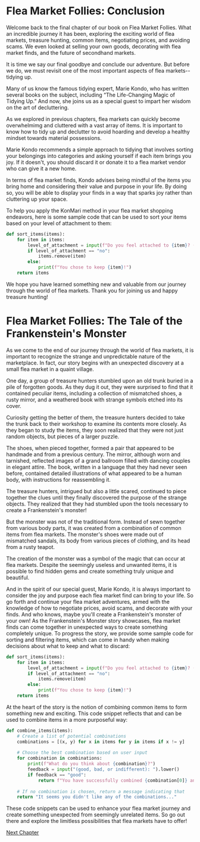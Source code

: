 # Flea Market Follies: Conclusion

Welcome back to the final chapter of our book on Flea Market Follies. What an incredible journey it has been, exploring the exciting world of flea markets, treasure hunting, common items, negotiating prices, and avoiding scams. We even looked at selling your own goods, decorating with flea market finds, and the future of secondhand markets.

It is time we say our final goodbye and conclude our adventure. But before we do, we must revisit one of the most important aspects of flea markets--tidying up.

Many of us know the famous tidying expert, Marie Kondo, who has written several books on the subject, including “The Life-Changing Magic of Tidying Up.” And now, she joins us as a special guest to impart her wisdom on the art of decluttering.

As we explored in previous chapters, flea markets can quickly become overwhelmimg and cluttered with a vast array of items. It is important to know how to tidy up and declutter to avoid hoarding and develop a healthy mindset towards material possessions.

Marie Kondo recommends a simple approach to tidying that involves sorting your belongings into categories and asking yourself if each item brings you joy. If it doesn't, you should discard it or donate it to a flea market vendor who can give it a new home.

In terms of flea market finds, Kondo advises being mindful of the items you bring home and considering their value and purpose in your life. By doing so, you will be able to display your finds in a way that sparks joy rather than cluttering up your space.

To help you apply the KonMari method in your flea market shopping endeavors, here is some sample code that can be used to sort your items based on your level of attachment to them:

```python
def sort_items(items):
    for item in items:
        level_of_attachment = input(f"Do you feel attached to {item}? (yes or no): ").lower()
        if level_of_attachment == "no":
            items.remove(item)
        else:
            print(f"You chose to keep {item}!")
    return items
```

We hope you have learned something new and valuable from our journey through the world of flea markets. Thank you for joining us and happy treasure hunting!
# Flea Market Follies: The Tale of the Frankenstein's Monster

As we come to the end of our journey through the world of flea markets, it is important to recognize the strange and unpredictable nature of the marketplace. In fact, our story begins with an unexpected discovery at a small flea market in a quaint village.

One day, a group of treasure hunters stumbled upon an old trunk buried in a pile of forgotten goods. As they dug it out, they were surprised to find that it contained peculiar items, including a collection of mismatched shoes, a rusty mirror, and a weathered book with strange symbols etched into its cover.

Curiosity getting the better of them, the treasure hunters decided to take the trunk back to their workshop to examine its contents more closely. As they began to study the items, they soon realized that they were not just random objects, but pieces of a larger puzzle.

The shoes, when pieced together, formed a pair that appeared to be handmade and from a previous century. The mirror, although worn and tarnished, reflected images of a grand ballroom filled with dancing couples in elegant attire. The book, written in a language that they had never seen before, contained detailed illustrations of what appeared to be a human body, with instructions for reassembling it.

The treasure hunters, intrigued but also a little scared, continued to piece together the clues until they finally discovered the purpose of the strange objects. They realized that they had stumbled upon the tools necessary to create a Frankenstein's monster!

But the monster was not of the traditional form. Instead of sewn together from various body parts, it was created from a combination of common items from flea markets. The monster's shoes were made out of mismatched sandals, its body from various pieces of clothing, and its head from a rusty teapot.

The creation of the monster was a symbol of the magic that can occur at flea markets. Despite the seemingly useless and unwanted items, it is possible to find hidden gems and create something truly unique and beautiful.

And in the spirit of our special guest, Marie Kondo, it is always important to consider the joy and purpose each flea market find can bring to your life. So go forth and continue your flea market adventures, armed with the knowledge of how to negotiate prices, avoid scams, and decorate with your finds. And who knows, maybe you'll create a Frankenstein's monster of your own!
As the Frankenstein's Monster story showcases, flea market finds can come together in unexpected ways to create something completely unique. To progress the story, we provide some sample code for sorting and filtering items, which can come in handy when making decisions about what to keep and what to discard:

```python
def sort_items(items):
    for item in items:
        level_of_attachment = input(f"Do you feel attached to {item}? (yes or no): ").lower()
        if level_of_attachment == "no":
            items.remove(item)
        else:
            print(f"You chose to keep {item}!")
    return items
```

At the heart of the story is the notion of combining common items to form something new and exciting. This code snippet reflects that and can be used to combine items in a more purposeful way:

```python
def combine_items(items):
    # Create a list of potential combinations
    combinations = [(x, y) for x in items for y in items if x != y]
    
    # Choose the best combination based on user input
    for combination in combinations:
        print(f"What do you think about {combination}?")
        feedback = input("(good, bad, or indifferent): ").lower()
        if feedback == "good":
            return f"You have successfully combined {combination[0]} and {combination[1]} into something new!"
    
    # If no combination is chosen, return a message indicating that
    return "It seems you didn't like any of the combinations..."
```

These code snippets can be used to enhance your flea market journey and create something unexpected from seemingly unrelated items. So go out there and explore the limitless possibilities that flea markets have to offer!


[Next Chapter](10_Chapter10.md)